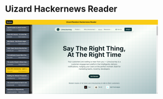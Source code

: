 # Uizard Hackernews Reader

![image](https://github.com/kevoff7/uizard-challenge/blob/main/public/uizardscreennew.png)
